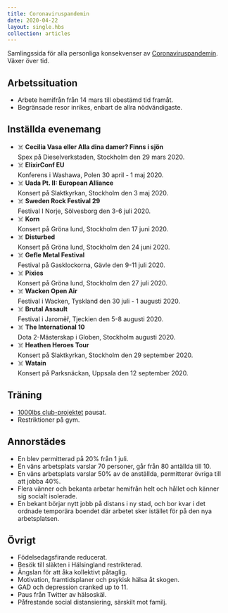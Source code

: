 ```yaml
---
title: Coronaviruspandemin
date: 2020-04-22
layout: single.hbs
collection: articles
---
```


Samlingssida för alla personliga konsekvenser av [Coronaviruspandemin](https://sv.wikipedia.org/wiki/Coronaviruspandemin_2019%E2%80%932020). Växer över tid.

## Arbetssituation

* Arbete hemifrån från 14 mars till obestämd tid framåt.
* Begränsade resor inrikes, enbart de allra nödvändigaste.

## Inställda evenemang

* ☠️ **Cecilia Vasa eller Alla dina damer? Finns i sjön**  
  Spex på Dieselverkstaden, Stockholm den 29 mars 2020.
* ☠️ **ElixirConf EU**  
  Konferens i Washawa, Polen 30 april - 1 maj 2020.
* ☠️ **Uada Pt. II: European Alliance**  
  Konsert på Slaktkyrkan, Stockholm den 3 maj 2020.
* ☠️ **Sweden Rock Festival 29**  
  Festival I Norje, Sölvesborg den 3-6 juli 2020.
* ☠️ **Korn**  
  Konsert på Gröna lund, Stockholm den 17 juni 2020.
* ☠️ **Disturbed**  
  Konsert på Gröna lund, Stockholm den 24 juni 2020.
* ☠️ **Gefle Metal Festival**  
  Festival på Gasklockorna, Gävle den 9-11 juli 2020.
* ☠️ **Pixies**  
  Konsert på Gröna lund, Stockholm den 27 juli 2020.
* ☠️ **Wacken Open Air**  
  Festival i Wacken, Tyskland den 30 juli - 1 augusti 2020.
* ☠️ **Brutal Assault**  
  Festival i Jaroměř, Tjeckien den 5-8 augusti 2020.
* ☠️ **The International 10**  
  Dota 2-Mästerskap i Globen, Stockholm augusti 2020.
* ☠️ **Heathen Heroes Tour**  
  Konsert på Slaktkyrkan, Stockholm den 29 september 2020.
* ☠️ **Watain**  
  Konsert på Parksnäckan, Uppsala den 12 september 2020.  

## Träning

* [1000lbs club-projektet](../../2020/1000lbs/) pausat.
* Restriktioner på gym.

## Annorstädes

* En blev permitterad på 20% från 1 juli.
* En väns arbetsplats varslar 70 personer, går från 80 antällda till 10.
* En väns arbetsplats varslar 50% av de anställda, permitterar övriga till att jobba 40%.
* Flera vänner och bekanta arbetar hemifrån helt och hållet och känner sig socialt isolerade.
* En bekant börjar nytt jobb på distans i ny stad, och bor kvar i det ordnade temporära boendet där arbetet sker istället för på den nya arbetsplatsen.

## Övrigt

* Födelsedagsfirande reducerat.
* Besök till släkten i Hälsingland restrikterad.
* Ängslan för att åka kollektivt påtaglig.
* Motivation, framtidsplaner och psykisk hälsa åt skogen.
* GAD och depression cranked up to 11.
* Paus från Twitter av hälsoskäl.
* Påfrestande social distansiering, särskilt mot familj.
